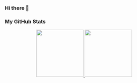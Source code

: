 ### Hi there 👋

<h3> My GitHub Stats </h3>

<div align ="center">
  <a href="https://github.com/aleepsy">
    <img height="150em" src="https://github-readme-stats.vercel.app/api?username=Luchin101&count_private=true&include_all_commits=true&show_icons=true&theme=dark&hide_border=false&show_owner=true%22"/>
    <img height="150em" src="https://github-readme-stats.vercel.app/api/top-langs/?username=Luchin101&theme=dark&hide_border=false&&layout=compact"/>
  </a>
</div>
